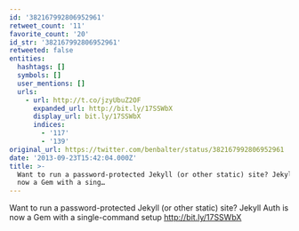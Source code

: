 ```yaml
---
id: '382167992806952961'
retweet_count: '11'
favorite_count: '20'
id_str: '382167992806952961'
retweeted: false
entities:
  hashtags: []
  symbols: []
  user_mentions: []
  urls:
    - url: http://t.co/jzyUbuZ2OF
      expanded_url: http://bit.ly/17SSWbX
      display_url: bit.ly/17SSWbX
      indices:
        - '117'
        - '139'
original_url: https://twitter.com/benbalter/status/382167992806952961
date: '2013-09-23T15:42:04.000Z'
title: >-
  Want to run a password-protected Jekyll (or other static) site? Jekyll Auth is
  now a Gem with a sing…
---
```


Want to run a password-protected Jekyll (or other static) site? Jekyll Auth is now a Gem with a single-command setup http://bit.ly/17SSWbX